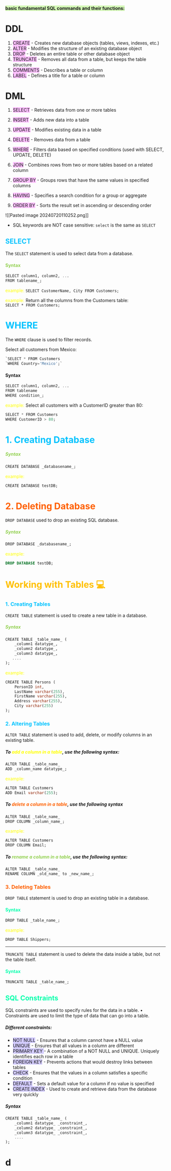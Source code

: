 
#### <span style="background:#d3f8b6">basic fundamental SQL commands and their functions:</span>

# DDL

1. <span style="background:#fdbfff">CREATE</span> - Creates new database objects (tables, views, indexes, etc.)
2. <span style="background:#fdbfff">ALTER</span> - Modifies the structure of an existing database object
3. <span style="background:#fdbfff">DROP</span> - Deletes an entire table or other database object
4. <span style="background:#fdbfff">TRUNCATE</span> - Removes all data from a table, but keeps the table structure
5. <span style="background:#fdbfff">COMMENTS</span> - Describes a table or column
6. <span style="background:#fdbfff">LABEL</span> - Defines a title for a table or column

# DML
1. <span style="background:#fdbfff">SELECT</span> - Retrieves data from one or more tables
2. <span style="background:#fdbfff">INSERT</span> - Adds new data into a table
3. <span style="background:#fdbfff">UPDATE</span> - Modifies existing data in a table
4. <span style="background:#fdbfff">DELETE</span> - Removes data from a table

14. <span style="background:#fdbfff">WHERE</span> - Filters data based on specified conditions (used with SELECT, UPDATE, DELETE)
15. <span style="background:#fdbfff">JOIN</span> - Combines rows from two or more tables based on a related column
16. <span style="background:#fdbfff">GROUP BY</span> - Groups rows that have the same values in specified columns
17. <span style="background:#fdbfff">HAVING</span> - Specifies a search condition for a group or aggregate
18. <span style="background:#fdbfff">ORDER BY</span> - Sorts the result set in ascending or descending order

![[Pasted image 20240720110252.png]]

- SQL keywords are NOT case sensitive: `select` is the same as `SELECT`

## <font color="#00c3ff">SELECT</font>
The `SELECT` statement is used to select data from a database.

#### <font color="#92d050">Syntax</font>

```sql
SELECT column1, column2, ...
FROM tablename_;
```

<font color="#ffff00">example:</font>
`SELECT CustomerName, City FROM Customers;`

<font color="#ffff00">example:</font>
Return all the columns from the Customers table:
`SELECT * FROM Customers;`

# <font color="#00c3ff">WHERE</font>
The `WHERE` clause is used to filter records.

Select all customers from Mexico:

```sql
`SELECT * FROM Customers  
`WHERE Country='Mexico';`
```

#### Syntax

```sql
SELECT column1, column2, ...
FROM tablename
WHERE condition_;
```

<font color="#ffff00">example:</font>
Select all customers with a CustomerID greater than 80:
```sql
SELECT * FROM Customers  
WHERE CustomerID > 80;
```

# <font color="#00c3ff">1. Creating Database</font>
##### <font color="#92d050">Syntax</font>
```sql
CREATE DATABASE _databasename_;
```

<font color="#ffff00">example:</font>
```sql
CREATE DATABASE testDB;
```

# <font color="#ff6000">2. Deleting Database</font>
`DROP DATABASE` used to drop an existing SQL database.

##### <font color="#92d050">Syntax</font>
```sql
DROP DATABASE _databasename_;
```

<font color="#ffff00">example:</font>
```sql
DROP DATABASE testDB;
```

# <font color="#ffc000">Working with Tables 💻</font>
### <font color="#00c3ff">1. Creating Tables</font>

`CREATE TABLE` statement is used to create a new table in a database.

##### <font color="#92d050">Syntax</font>

```sql
CREATE TABLE _table_name_ (  
    _column1 datatype_,  
    _column2 datatype_,  
    _column3 datatype_,  
   ....  
);
```

<font color="#ffff00">example:</font>
```SQL
CREATE TABLE Persons (  
    PersonID int,  
    LastName varchar(255),  
    FirstName varchar(255),  
    Address varchar(255),  
    City varchar(255)  
);
```

### <font color="#00c3ff">2. Altering Tables</font>

`ALTER TABLE` statement is used to add, delete, or modify columns in an existing table.

##### To <font color="#ffff00">add a column in a table</font>, use the following syntax:

```sql
ALTER TABLE _table_name_  
ADD _column_name datatype_;
```

<font color="#ffff00">example:</font>
```sql
ALTER TABLE Customers  
ADD Email varchar(255);
```

##### To <font color="#ff6000">delete a column in a table</font>, use the following syntax
```sql
ALTER TABLE _table_name_  
DROP COLUMN _column_name_;
```
<font color="#ffff00">example:</font>
```sql
ALTER TABLE Customers  
DROP COLUMN Email;
```

##### To <font color="#92d050">rename a column in a table</font>, use the following syntax:
```sql
ALTER TABLE _table_name_  
RENAME COLUMN _old_name_ to _new_name_;
```

### <font color="#ff6000">3. Deleting Tables</font>
 `DROP TABLE` statement is used to drop an existing table in a database.

#### <font color="#00ffab">Syntax</font>

```sql
DROP TABLE _table_name_;
```

<font color="#ffff00">example:</font>
```sql
DROP TABLE Shippers;
```

---
`TRUNCATE TABLE` statement is used to delete the data inside a table, but not the table itself.

#### <font color="#00ffab">Syntax</font>

```sql
TRUNCATE TABLE _table_name_;
```


## <font color="#00ffab">SQL Constraints</font>

SQL constraints are used to specify rules for the data in a table. 
• Constraints are used to limit the type of data that can go into a table.

##### Different constraints: 
 
- <span style="background:#d2cbff">NOT NULL</span> - Ensures that a column cannot have a NULL value
- <span style="background:#d2cbff">UNIQUE</span> - Ensures that all values in a column are different
- <span style="background:#d2cbff">PRIMARY KEY </span>- A combination of a NOT NULL and UNIQUE. Uniquely identifies each row in a table
- <span style="background:#d2cbff">FOREIGN KEY</span> - Prevents actions that would destroy links between tables
- <span style="background:#d2cbff">CHECK</span> - Ensures that the values in a column satisfies a specific condition
- <span style="background:#d2cbff">DEFAULT</span> - Sets a default value for a column if no value is specified
- <span style="background:#d2cbff">CREATE INDEX</span> - Used to create and retrieve data from the database very quickly

##### Syntax

```sql
CREATE TABLE _table_name_ (  
    _column1 datatype_ _constraint_,  
    _column2 datatype_ _constraint_,  
    _column3 datatype_ _constraint_,  
    ....  
);
```

# d